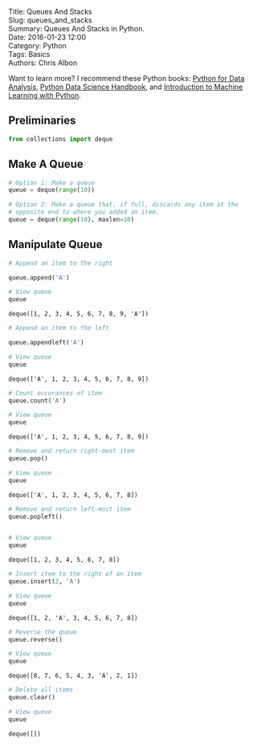 Title: Queues And Stacks  
Slug: queues_and_stacks  
Summary: Queues And Stacks in Python.    
Date: 2016-01-23 12:00  
Category: Python  
Tags: Basics    
Authors: Chris Albon  

Want to learn more? I recommend these Python books: [Python for Data Analysis](http://amzn.to/2ljV9wY), [Python Data Science Handbook](http://amzn.to/2m0mgMB), and [Introduction to Machine Learning with Python](http://amzn.to/2mjYiwK).

## Preliminaries


```python
from collections import deque
```

## Make A Queue


```python
# Option 1: Make a queue
queue = deque(range(10))

# Option 2: Make a queue that, if full, discards any item at the
# opposite end to where you added an item.
queue = deque(range(10), maxlen=10)
```

## Manipulate Queue


```python
# Append an item to the right

queue.append('A')

# View queue
queue
```




    deque([1, 2, 3, 4, 5, 6, 7, 8, 9, 'A'])




```python
# Append an item to the left

queue.appendleft('A')

# View queue
queue
```




    deque(['A', 1, 2, 3, 4, 5, 6, 7, 8, 9])




```python
# Count occurances of item
queue.count('A')

# View queue
queue
```




    deque(['A', 1, 2, 3, 4, 5, 6, 7, 8, 9])




```python
# Remove and return right-most item
queue.pop()

# View queue
queue
```




    deque(['A', 1, 2, 3, 4, 5, 6, 7, 8])




```python
# Remove and return left-most item
queue.popleft()


# View queue
queue
```




    deque([1, 2, 3, 4, 5, 6, 7, 8])




```python
# Insert item to the right of an item
queue.insert(2, 'A')

# View queue
queue
```




    deque([1, 2, 'A', 3, 4, 5, 6, 7, 8])




```python
# Reverse the queue
queue.reverse()

# View queue
queue
```




    deque([8, 7, 6, 5, 4, 3, 'A', 2, 1])




```python
# Delete all items
queue.clear()

# View queue
queue
```




    deque([])

